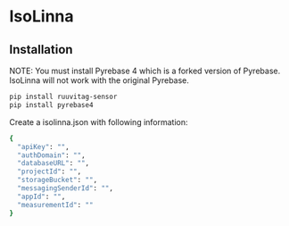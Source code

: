 # IsoLinna

## Installation
NOTE: You must install Pyrebase 4 which is a forked version of Pyrebase. IsoLinna will not work with the original Pyrebase.
```sh
pip install ruuvitag-sensor
pip install pyrebase4
```
Create a isolinna.json with following information:
```sh
{
  "apiKey": "",
  "authDomain": "",
  "databaseURL": "",
  "projectId": "",
  "storageBucket": "",
  "messagingSenderId": "",
  "appId": "",
  "measurementId": ""
}
```
